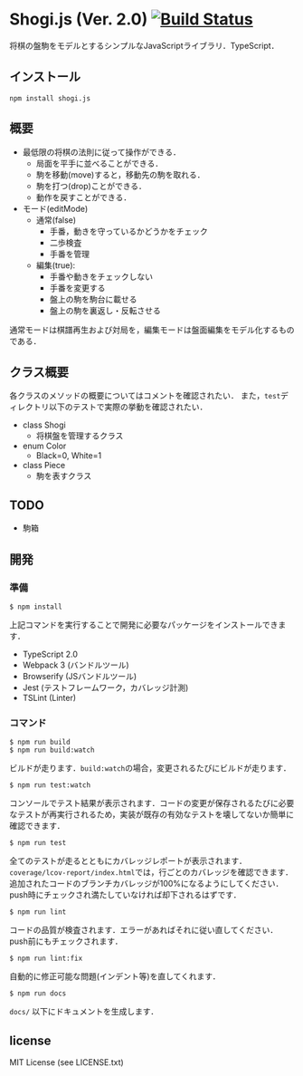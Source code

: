 # Shogi.js (Ver. 2.0) [![Build Status](https://travis-ci.org/na2hiro/Shogi.js.svg?branch=master)](https://travis-ci.org/na2hiro/Shogi.js)
将棋の盤駒をモデルとするシンプルなJavaScriptライブラリ．TypeScript．

## インストール

```
npm install shogi.js
```

## 概要
* 最低限の将棋の法則に従って操作ができる．
	* 局面を平手に並べることができる．
	* 駒を移動(move)すると，移動先の駒を取れる．
	* 駒を打つ(drop)ことができる．
	* 動作を戻すことができる．
* モード(editMode)
	* 通常(false)
		* 手番，動きを守っているかどうかをチェック
		* 二歩検査
		* 手番を管理
	* 編集(true): 
		* 手番や動きをチェックしない
		* 手番を変更する
		* 盤上の駒を駒台に載せる
		* 盤上の駒を裏返し・反転させる

通常モードは棋譜再生および対局を，編集モードは盤面編集をモデル化するものである．

## クラス概要
各クラスのメソッドの概要についてはコメントを確認されたい．
また，`test`ディレクトリ以下のテストで実際の挙動を確認されたい．

* class Shogi
	* 将棋盤を管理するクラス
* enum Color
	* Black=0, White=1
* class Piece
	* 駒を表すクラス

## TODO
* 駒箱

## 開発

### 準備

```
$ npm install

```

上記コマンドを実行することで開発に必要なパッケージをインストールできます．

* TypeScript 2.0
* Webpack 3 (バンドルツール)
* Browserify (JSバンドルツール)
* Jest (テストフレームワーク，カバレッジ計測)
* TSLint (Linter)

### コマンド


```
$ npm run build
$ npm run build:watch
```

ビルドが走ります．`build:watch`の場合，変更されるたびにビルドが走ります．

```
$ npm run test:watch
```

コンソールでテスト結果が表示されます．コードの変更が保存されるたびに必要なテストが再実行されるため，実装が既存の有効なテストを壊してないか簡単に確認できます．

```
$ npm run test
```

全てのテストが走るとともにカバレッジレポートが表示されます．`coverage/lcov-report/index.html`では，行ごとのカバレッジを確認できます．追加されたコードのブランチカバレッジが100%になるようにしてください．push時にチェックされ満たしていなければ却下されるはずです．

```
$ npm run lint
```

コードの品質が検査されます．エラーがあればそれに従い直してください．push前にもチェックされます．

```
$ npm run lint:fix
```

自動的に修正可能な問題(インデント等)を直してくれます．

```
$ npm run docs
```

`docs/` 以下にドキュメントを生成します．

## license

MIT License (see LICENSE.txt)
